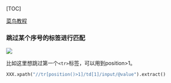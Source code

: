[TOC]

[菜鸟教程](https://www.runoob.com/xpath/xpath-intro.html)

### 跳过某个序号的标签进行匹配

![](https://img-blog.csdnimg.cn/20200705223831654.png?x-oss-process=image/watermark,type_ZmFuZ3poZW5naGVpdGk,shadow_10,text_aHR0cHM6Ly9ibG9nLmNzZG4ubmV0L1J5YW5fbGVlOTQxMA==,size_16,color_FFFFFF,t_70)

比如这里想跳过第一个`<tr>`标签，可以用到position>1。

```python
XXX.xpath("//tr[position()>1]/td[1]/input/@value").extract()
```

